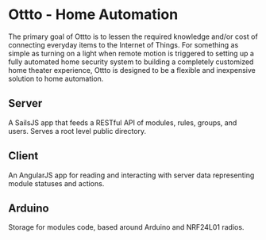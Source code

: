 # Ottto - Home Automation

The primary goal of Ottto is to lessen the required knowledge and/or cost of connecting everyday items to the Internet of Things. For something as simple as turning on a light when remote motion is triggered to setting up a fully automated home security system to building a completely customized home theater experience, Ottto is designed to be a flexible and inexpensive solution to home automation.

## Server

A SailsJS app that feeds a RESTful API of modules, rules, groups, and users. Serves a root level public directory.

## Client

An AngularJS app for reading and interacting with server data representing module statuses and actions.

## Arduino

Storage for modules code, based around Arduino and NRF24L01 radios.
